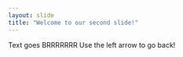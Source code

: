 ```yaml
---
layout: slide
title: "Welcome to our second slide!"
---
```

Text goes BRRRRRRR
Use the left arrow to go back!
